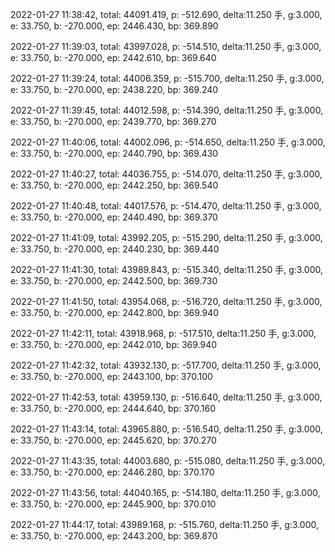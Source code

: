 2022-01-27 11:38:42, total: 44091.419, p: -512.690, delta:11.250 手, g:3.000, e: 33.750, b: -270.000, ep: 2446.430, bp: 369.890

2022-01-27 11:39:03, total: 43997.028, p: -514.510, delta:11.250 手, g:3.000, e: 33.750, b: -270.000, ep: 2442.610, bp: 369.640

2022-01-27 11:39:24, total: 44006.359, p: -515.700, delta:11.250 手, g:3.000, e: 33.750, b: -270.000, ep: 2438.220, bp: 369.240

2022-01-27 11:39:45, total: 44012.598, p: -514.390, delta:11.250 手, g:3.000, e: 33.750, b: -270.000, ep: 2439.770, bp: 369.270

2022-01-27 11:40:06, total: 44002.096, p: -514.650, delta:11.250 手, g:3.000, e: 33.750, b: -270.000, ep: 2440.790, bp: 369.430

2022-01-27 11:40:27, total: 44036.755, p: -514.070, delta:11.250 手, g:3.000, e: 33.750, b: -270.000, ep: 2442.250, bp: 369.540

2022-01-27 11:40:48, total: 44017.576, p: -514.470, delta:11.250 手, g:3.000, e: 33.750, b: -270.000, ep: 2440.490, bp: 369.370

2022-01-27 11:41:09, total: 43992.205, p: -515.290, delta:11.250 手, g:3.000, e: 33.750, b: -270.000, ep: 2440.230, bp: 369.440

2022-01-27 11:41:30, total: 43989.843, p: -515.340, delta:11.250 手, g:3.000, e: 33.750, b: -270.000, ep: 2442.500, bp: 369.730

2022-01-27 11:41:50, total: 43954.068, p: -516.720, delta:11.250 手, g:3.000, e: 33.750, b: -270.000, ep: 2442.800, bp: 369.940

2022-01-27 11:42:11, total: 43918.968, p: -517.510, delta:11.250 手, g:3.000, e: 33.750, b: -270.000, ep: 2442.010, bp: 369.940

2022-01-27 11:42:32, total: 43932.130, p: -517.700, delta:11.250 手, g:3.000, e: 33.750, b: -270.000, ep: 2443.100, bp: 370.100

2022-01-27 11:42:53, total: 43959.130, p: -516.640, delta:11.250 手, g:3.000, e: 33.750, b: -270.000, ep: 2444.640, bp: 370.160

2022-01-27 11:43:14, total: 43965.880, p: -516.540, delta:11.250 手, g:3.000, e: 33.750, b: -270.000, ep: 2445.620, bp: 370.270

2022-01-27 11:43:35, total: 44003.680, p: -515.080, delta:11.250 手, g:3.000, e: 33.750, b: -270.000, ep: 2446.280, bp: 370.170

2022-01-27 11:43:56, total: 44040.165, p: -514.180, delta:11.250 手, g:3.000, e: 33.750, b: -270.000, ep: 2445.900, bp: 370.010

2022-01-27 11:44:17, total: 43989.168, p: -515.760, delta:11.250 手, g:3.000, e: 33.750, b: -270.000, ep: 2443.200, bp: 369.870